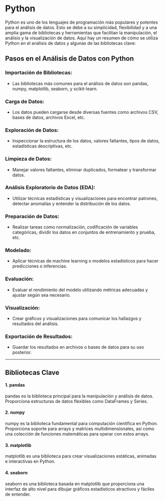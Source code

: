 # Python

Python es uno de los lenguajes de programación más populares y potentes para el análisis de datos. Esto se debe a su simplicidad, flexibilidad y a una amplia gama de bibliotecas y herramientas que facilitan la manipulación, el análisis y la visualización de datos. Aquí hay un resumen de cómo se utiliza Python en el análisis de datos y algunas de las bibliotecas clave:

## Pasos en el Análisis de Datos con Python
### Importación de Bibliotecas:
* Las bibliotecas más comunes para el análisis de datos son pandas, numpy, matplotlib, seaborn, y scikit-learn.

### Carga de Datos:
* Los datos pueden cargarse desde diversas fuentes como archivos CSV, bases de datos, archivos Excel, etc.

### Exploración de Datos:
* Inspeccionar la estructura de los datos, valores faltantes, tipos de datos, estadísticas descriptivas, etc.

### Limpieza de Datos:
* Manejar valores faltantes, eliminar duplicados, formatear y transformar datos.

### Análisis Exploratorio de Datos (EDA):
* Utilizar técnicas estadísticas y visualizaciones para encontrar patrones, detectar anomalías y entender la distribución de los datos.

### Preparación de Datos:
* Realizar tareas como normalización, codificación de variables categóricas, dividir los datos en conjuntos de entrenamiento y prueba, etc.

### Modelado:
* Aplicar técnicas de machine learning o modelos estadísticos para hacer predicciones o inferencias.

### Evaluación:
* Evaluar el rendimiento del modelo utilizando métricas adecuadas y ajustar según sea necesario.

### Visualización:
* Crear gráficos y visualizaciones para comunicar los hallazgos y resultados del análisis.

### Exportación de Resultados:
* Guardar los resultados en archivos o bases de datos para su uso posterior.
----
## Bibliotecas Clave
#### 1. pandas
pandas es la biblioteca principal para la manipulación y análisis de datos. Proporciona estructuras de datos flexibles como DataFrames y Series.

#### 2. numpy
numpy es la biblioteca fundamental para computación científica en Python. Proporciona soporte para arrays y matrices multidimensionales, así como una colección de funciones matemáticas para operar con estos arrays.

#### 3. matplotlib
matplotlib es una biblioteca para crear visualizaciones estáticas, animadas e interactivas en Python.

#### 4. seaborn
seaborn es una biblioteca basada en matplotlib que proporciona una interfaz de alto nivel para dibujar gráficos estadísticos atractivos y fáciles de entender.
